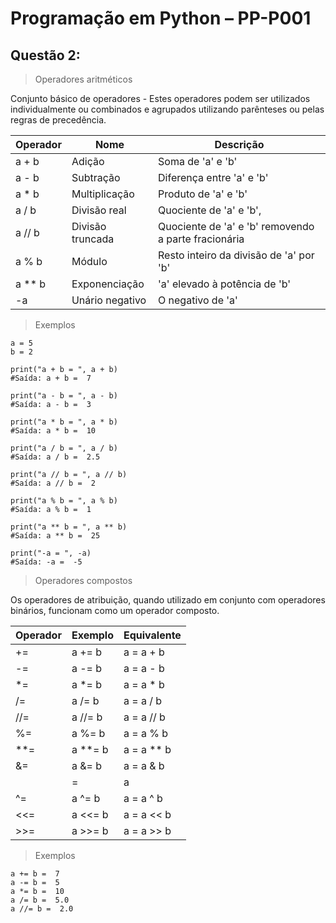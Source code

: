 # Programação em Python – PP-P001

## Questão 2:	
> Operadores aritméticos

Conjunto básico de operadores - Estes operadores podem ser utilizados individualmente ou combinados e agrupados utilizando parênteses ou pelas regras de precedência.

| Operador  | Nome | Descrição |
| ------------- | ------------- | ------------- |
|  a + b  |  Adição  |  Soma de 'a' e 'b'
|  a - b  |  Subtração  |  Diferença entre 'a' e 'b' 
|  a * b  |  Multiplicação  |  Produto de 'a' e 'b'
|  a / b  |  Divisão real  |  Quociente de 'a' e 'b',
|  a // b  |  Divisão truncada  |  Quociente de 'a' e 'b' removendo a parte fracionária
|  a % b  |  Módulo  |  Resto inteiro da divisão de 'a' por 'b'
|  a ** b  |  Exponenciação  |  'a' elevado à potência de 'b'
|  -a  |  Unário negativo  |  O negativo de 'a'

> Exemplos
```
a = 5
b = 2

print("a + b = ", a + b)
#Saída: a + b =  7

print("a - b = ", a - b)
#Saída: a - b =  3

print("a * b = ", a * b)
#Saída: a * b =  10

print("a / b = ", a / b)
#Saída: a / b =  2.5

print("a // b = ", a // b)
#Saída: a // b =  2

print("a % b = ", a % b)
#Saída: a % b =  1

print("a ** b = ", a ** b)
#Saída: a ** b =  25

print("-a = ", -a)
#Saída: -a =  -5
```
> Operadores compostos

Os operadores de atribuição, quando utilizado em conjunto com operadores binários, funcionam como um operador composto.

| Operador  | Exemplo| Equivalente |
| ------------- | ------------- | ------------- |
|  +=  |  a += b  |  a = a + b
|  -=  |  a -= b  |  a = a - b 
|  *=  |  a *= b  |  a = a * b
|  /=  |  a /= b  |  a = a / b
|  //=  |  a //= b  |  a = a // b
|  %=  |  a %= b  |  a = a % b
|  **=  |  a **= b  |  a = a ** b
|  &=  |  a &= b  |  a = a & b
|  |=  |  a |= b  |  a = a | b
|  ^=  |  a ^= b  |  a = a ^ b
|  <<=  |  a <<= b  |  a = a << b
|  >>=  |  a >>= b  |  a = a >> b

> Exemplos
```
a += b =  7
a -= b =  5
a *= b =  10
a /= b =  5.0
a //= b =  2.0
```